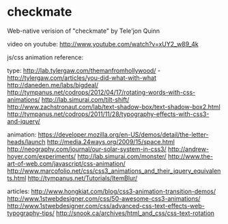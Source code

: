 checkmate
=========

Web-native verision of "checkmate" by Tele'jon Quinn

video on youtube:
http://www.youtube.com/watch?v=xUY2_w89_4k

js/css animation reference:

type:
http://lab.tylergaw.com/themanfromhollywood/ - http://tylergaw.com/articles/you-did-what-with-what
http://daneden.me/labs/bigdeal/
http://tympanus.net/codrops/2012/04/17/rotating-words-with-css-animations/
http://lab.simurai.com/tilt-shift/
http://www.zachstronaut.com/lab/text-shadow-box/text-shadow-box2.html
http://tympanus.net/codrops/2011/11/28/typography-effects-with-css3-and-jquery/

animation:
https://developer.mozilla.org/en-US/demos/detail/the-letter-heads/launch
http://media.24ways.org/2009/15/space.html
http://neography.com/journal/our-solar-system-in-css3/
http://andrew-hoyer.com/experiments/
http://lab.simurai.com/monster/
http://www.the-art-of-web.com/javascript/css-animation/
http://www.marcofolio.net/css/css3_animations_and_their_jquery_equivalents.html
http://tympanus.net/Tutorials/ItemBlur/

articles:
http://www.hongkiat.com/blog/css3-animation-transition-demos/
http://www.1stwebdesigner.com/css/50-awesome-css3-animations/
http://www.1stwebdesigner.com/css/advanced-css-text-effects-web-typography-tips/
http://snook.ca/archives/html_and_css/css-text-rotation

